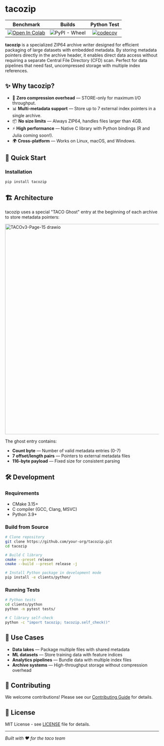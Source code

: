 # tacozip

| Benchmark | Builds | Python Test | 
|:-:|:-:| :-:|
|[![Open In Colab](https://colab.research.google.com/assets/colab-badge.svg)](https://colab.research.google.com/drive/1MVt0uyi8Dmu_hIpNwqj1T4rw0ifFqBG-?usp=sharing)|  ![PyPI - Wheel](https://img.shields.io/pypi/wheel/tacozip) | [![codecov](https://codecov.io/gh/tacofoundation/tacozip/branch/main/graph/badge.svg)](https://codecov.io/gh/tacofoundation/tacozip) |




**tacozip** is a specialized ZIP64 archive writer designed for efficient packaging of large datasets with embedded metadata. By storing metadata pointers directly in the archive header, it enables direct data access without requiring a separate Central File Directory (CFD) scan. Perfect for data pipelines that need fast, uncompressed storage with multiple index references.

## ✨ Why tacozip?

- 🚀 **Zero compression overhead** — STORE-only for maximum I/O throughput.
- 📊 **Multi-metadata support** — Store up to 7 external index pointers in a single archive.
- 📦 **No size limits** — Always ZIP64, handles files larger than 4GB.
- ⚡ **High performance** — Native C library with Python bindings (R and Julia coming soon!).
- 🌍 **Cross-platform** — Works on Linux, macOS, and Windows.

## 🚀 Quick Start

### Installation

```bash
pip install tacozip
```

## 🏗️ Architecture

tacozip uses a special "TACO Ghost" entry at the beginning of each archive to store metadata pointers:

<img width="558" height="690" alt="TACOv3-Page-15 drawio" src="https://github.com/user-attachments/assets/b9d6d6e5-da6a-41aa-87d9-1f4bdb05ace7" />

The ghost entry contains:
- **Count byte** — Number of valid metadata entries (0-7)
- **7 offset/length pairs** — Pointers to external metadata files
- **116-byte payload** — Fixed size for consistent parsing

## 🛠️ Development

### Requirements
- CMake 3.15+
- C compiler (GCC, Clang, MSVC)
- Python 3.9+

### Build from Source

```bash
# Clone repository
git clone https://github.com/your-org/tacozip.git
cd tacozip

# Build C library
cmake --preset release
cmake --build --preset release -j

# Install Python package in development mode
pip install -e clients/python/
```

### Running Tests

```bash
# Python tests
cd clients/python
python -m pytest tests/

# C library self-check
python -c "import tacozip; tacozip.self_check()"
```

## 🎯 Use Cases

- **Data lakes** — Package multiple files with shared metadata
- **ML datasets** — Store training data with feature indices
- **Analytics pipelines** — Bundle data with multiple index files
- **Archive systems** — High-throughput storage without compression overhead

## 🤝 Contributing

We welcome contributions! Please see our [Contributing Guide](CONTRIBUTING.md) for details.

## 📄 License

MIT License - see [LICENSE](LICENSE) file for details.

---

*Built with ❤️ for the taco team*